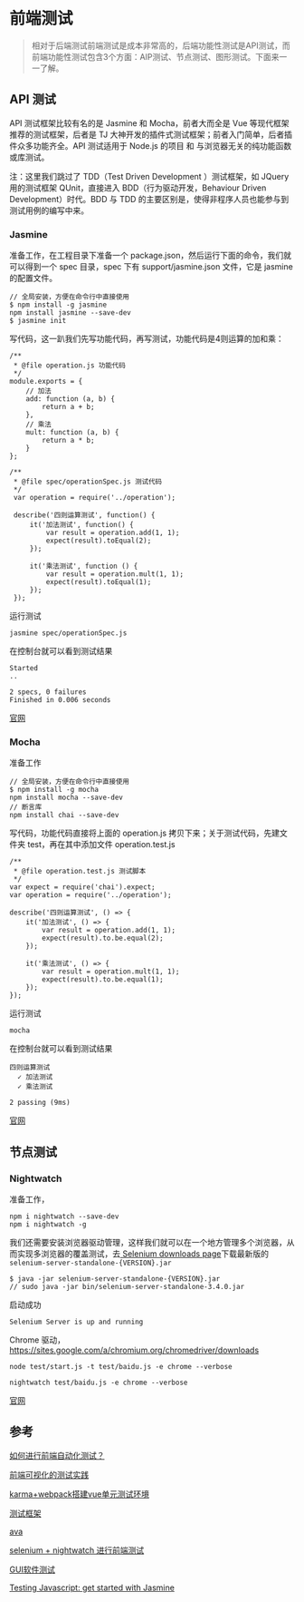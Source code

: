 # 前端测试

> 相对于后端测试前端测试是成本非常高的，后端功能性测试是API测试，而前端功能性测试包含3个方面：AIP测试、节点测试、图形测试。下面来一一了解。

## API 测试

API 测试框架比较有名的是 Jasmine 和 Mocha，前者大而全是 Vue 等现代框架推荐的测试框架，后者是 TJ 大神开发的插件式测试框架；前者入门简单，后者插件众多功能齐全。API 测试适用于 Node.js 的项目 和 与浏览器无关的纯功能函数或库测试。

注：这里我们跳过了 TDD（Test Driven Development ）测试框架，如 JQuery 用的测试框架 QUnit，直接进入 
BDD（行为驱动开发，Behaviour Driven Development）时代。BDD 与 TDD 的主要区别是，使得非程序人员也能参与到测试用例的编写中来。

### Jasmine

准备工作，在工程目录下准备一个 package.json，然后运行下面的命令，我们就可以得到一个 spec 目录，spec 下有 support/jasmine.json 文件，它是 jasmine 的配置文件。

    // 全局安装，方便在命令行中直接使用
    $ npm install -g jasmine
    npm install jasmine --save-dev
    $ jasmine init

写代码，这一趴我们先写功能代码，再写测试，功能代码是4则运算的加和乘：

    /** 
     * @file operation.js 功能代码
     */
    module.exports = {
        // 加法
        add: function (a, b) {
            return a + b;
        },
        // 乘法
        mult: function (a, b) {
            return a * b;
        }
    };
    
    /**
     * @file spec/operationSpec.js 测试代码
     */
     var operation = require('../operation');
     
     describe('四则运算测试', function() {
         it('加法测试', function() {
             var result = operation.add(1, 1);
             expect(result).toEqual(2);
         });
     
         it('乘法测试', function () {
             var result = operation.mult(1, 1);
             expect(result).toEqual(1);
         });
     });
    
运行测试
    
    jasmine spec/operationSpec.js

在控制台就可以看到测试结果

    Started
    ..
    
    2 specs, 0 failures
    Finished in 0.006 seconds

[官网](https://jasmine.github.io/)

### Mocha

准备工作

    // 全局安装，方便在命令行中直接使用
    $ npm install -g mocha
    npm install mocha --save-dev
    // 断言库
    npm install chai --save-dev

写代码，功能代码直接将上面的 operation.js 拷贝下来；关于测试代码，先建文件夹 test，再在其中添加文件 operation.test.js 
    
    /**
     * @file operation.test.js 测试脚本
     */
    var expect = require('chai').expect;
    var operation = require('../operation');
    
    describe('四则运算测试', () => {
        it('加法测试', () => {
            var result = operation.add(1, 1);
            expect(result).to.be.equal(2);
        });
    
        it('乘法测试', () => {
            var result = operation.mult(1, 1);
            expect(result).to.be.equal(1);
        });
    });

运行测试
    
    mocha

在控制台就可以看到测试结果

    四则运算测试
      ✓ 加法测试
      ✓ 乘法测试

    2 passing (9ms)

[官网](https://mochajs.org/)

## 节点测试

### Nightwatch

准备工作，

    npm i nightwatch --save-dev
    npm i nightwatch -g

我们还需要安装浏览器驱动管理，这样我们就可以在一个地方管理多个浏览器，从而实现多浏览器的覆盖测试，去[ Selenium downloads page](http://selenium-release.storage.googleapis.com/index.html)下载最新版的 `selenium-server-standalone-{VERSION}.jar`

    $ java -jar selenium-server-standalone-{VERSION}.jar
    // sudo java -jar bin/selenium-server-standalone-3.4.0.jar

启动成功
    
    Selenium Server is up and running

Chrome 驱动，https://sites.google.com/a/chromium.org/chromedriver/downloads

    node test/start.js -t test/baidu.js -e chrome --verbose
    
    nightwatch test/baidu.js -e chrome --verbose

[官网](http://nightwatchjs.org/)

## 参考

[如何进行前端自动化测试？](https://www.zhihu.com/question/29922082)

[前端可视化的测试实践](https://zhuanlan.zhihu.com/p/21263120)

[karma+webpack搭建vue单元测试环境](http://www.jianshu.com/p/a515fbbdd1b2)

[测试框架](https://www.awesomes.cn/repos/Applications/Testings)

[ava](http://www.tuicool.com/articles/UJ3MNbf)

[selenium + nightwatch 进行前端测试](http://www.jianshu.com/p/a54b2d1045b5)

[GUI软件测试](http://baike.baidu.com/item/GUI%E8%BD%AF%E4%BB%B6%E6%B5%8B%E8%AF%95)

[Testing Javascript: get started with Jasmine](https://inviqa.com/blog/testing-javascript-get-started-jasmine-0)